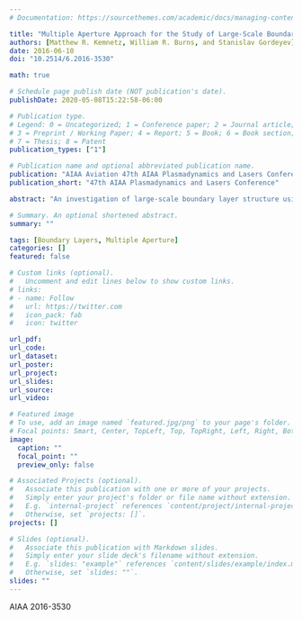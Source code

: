 ```yaml
---
# Documentation: https://sourcethemes.com/academic/docs/managing-content/

title: "Multiple Aperture Approach for the Study of Large-Scale Boundary-Layer Structures"
authors: [Matthew R. Kemnetz, William R. Burns, and Stanislav Gordeyev]
date: 2016-06-10
doi: "10.2514/6.2016-3530"

math: true

# Schedule page publish date (NOT publication's date).
publishDate: 2020-05-08T15:22:58-06:00

# Publication type.
# Legend: 0 = Uncategorized; 1 = Conference paper; 2 = Journal article;
# 3 = Preprint / Working Paper; 4 = Report; 5 = Book; 6 = Book section;
# 7 = Thesis; 8 = Patent
publication_types: ["1"]

# Publication name and optional abbreviated publication name.
publication: "AIAA Aviation 47th AIAA Plasmadynamics and Lasers Conference"
publication_short: "47th AIAA Plasmadynamics and Lasers Conference"

abstract: "An investigation of large-scale boundary layer structure using two simultaneously sampled streamwise oriented apertures is presented. Measurements were conducted in Notre Dame’s Tri-Sonic facility at M = 0.5 at varying sampling frequencies and aperture separations. In this paper we investigate the convective nature of boundary layer structures using wavefront sensing techniques and POD analysis. The data has shown that the low order POD modes, corresponding to the larger structures within the flow, mostly convect and do so at a higher convective velocity. Despite the fact that higher order modes only account for $\\approx 30\\%$ of the energy in the wavefront, they contribute significantly in the residual wavefront error. For this reason, models beyond a linear, simply convecting model must be developed to accurately make wavefront predictions with separations greater than $3\\delta$."

# Summary. An optional shortened abstract.
summary: ""

tags: [Boundary Layers, Multiple Aperture]
categories: []
featured: false

# Custom links (optional).
#   Uncomment and edit lines below to show custom links.
# links:
# - name: Follow
#   url: https://twitter.com
#   icon_pack: fab
#   icon: twitter

url_pdf:
url_code:
url_dataset:
url_poster:
url_project:
url_slides:
url_source:
url_video:

# Featured image
# To use, add an image named `featured.jpg/png` to your page's folder. 
# Focal points: Smart, Center, TopLeft, Top, TopRight, Left, Right, BottomLeft, Bottom, BottomRight.
image:
  caption: ""
  focal_point: ""
  preview_only: false

# Associated Projects (optional).
#   Associate this publication with one or more of your projects.
#   Simply enter your project's folder or file name without extension.
#   E.g. `internal-project` references `content/project/internal-project/index.md`.
#   Otherwise, set `projects: []`.
projects: []

# Slides (optional).
#   Associate this publication with Markdown slides.
#   Simply enter your slide deck's filename without extension.
#   E.g. `slides: "example"` references `content/slides/example/index.md`.
#   Otherwise, set `slides: ""`.
slides: ""
---
```


AIAA 2016-3530
